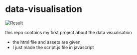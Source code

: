 # data-visualisation

![Result](https://anthosaxe.github.io/data-visualisation/)

this repo contains my first project about the data visualisation

- the html file and assets are given
- I just made the script.js file in javascript

